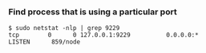 ### Find process that is using a particular port

```
$ sudo netstat -nlp | grep 9229
tcp        0      0 127.0.0.1:9229          0.0.0.0:*               LISTEN      859/node
```
